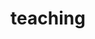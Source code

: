 ---
layout: page
title: teaching
nav: false
nav_order: 5
dropdown: false
children: 
    - title: Teaching Experience
      permalink: /TeacherPortfolio/
    - title: divider
    - title: Course Material
      permalink: /CourseMaterial/
---